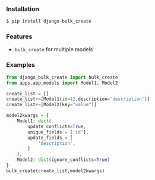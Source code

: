 ### Installation
```bash
$ pip install django-bulk_create
```

### Features
*   `bulk_create` for multiple models

### Examples
```python
from django_bulk_create import bulk_create
from apps.app.models import Model1, Model2

create_list = []
create_list+=[Model1(id=42,description='description')]
create_list+=[Model2(key="value")]

model2kwargs = {
    Model1: dict(
        update_conflicts=True,
        unique_fields = ['id'],
        update_fields = [
            'description',
        ]
    ),
    Model2: dict(ignore_conflicts=True)
}
bulk_create(create_list,model2kwargs)
```

